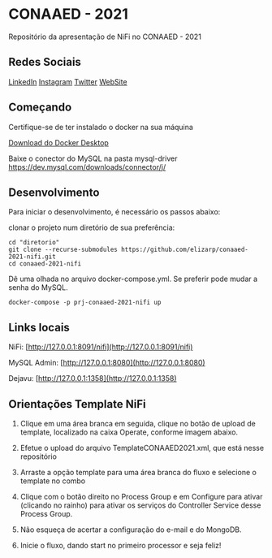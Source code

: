 # CONAAED - 2021

Repositório da apresentação de NiFi no CONAAED - 2021

## Redes Sociais

[LinkedIn](https://www.linkedin.com/in/eliezerzarpelao/)
[Instagram](https://www.instagram.com/eliezerzarpelao/)
[Twitter](https://twitter.com/eliezerzarpelao)
[WebSite](http://eliezerzarpelao.eti.br/)

## Começando

Certifique-se de ter instalado o docker na sua máquina

[Download do Docker Desktop](https://www.docker.com/get-started)

Baixe o conector do MySQL na pasta mysql-driver
https://dev.mysql.com/downloads/connector/j/

## Desenvolvimento

Para iniciar o desenvolvimento, é necessário os passos abaixo:

clonar o projeto  num diretório de sua preferência:

```shell
cd "diretorio"
git clone --recurse-submodules https://github.com/elizarp/conaaed-2021-nifi.git
cd conaaed-2021-nifi
```

Dê uma olhada no arquivo docker-compose.yml. Se preferir pode mudar a senha do MySQL.

```shell
docker-compose -p prj-conaaed-2021-nifi up
```

## Links locais

NiFi: [http://127.0.0.1:8091/nifi](http://127.0.0.1:8091/nifi)

MySQL Admin: [http://127.0.0.1:8080](http://127.0.0.1:8080)

Dejavu: [http://127.0.0.1:1358](http://127.0.0.1:1358)

## Orientações Template NiFi

1. Clique em uma área branca em seguida, clique no botão de upload de template, localizado na caixa Operate, conforme imagem abaixo.

2. Efetue o upload do arquivo TemplateCONAAED2021.xml, que está nesse repositório

3. Arraste a opção template para uma área branca do fluxo e selecione o template no combo

4. Clique com o botão direito no Process Group e em Configure para ativar (clicando no rainho) para ativar os serviços do Controller Service desse Process Group.

5. Não esqueça de acertar a configuração do e-mail e do MongoDB.

6. Inicie o fluxo, dando start no primeiro processor e seja feliz!
